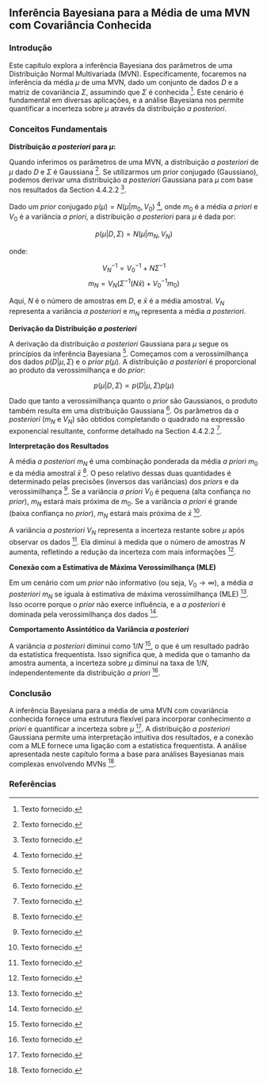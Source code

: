 ## Inferência Bayesiana para a Média de uma MVN com Covariância Conhecida

### Introdução

Este capítulo explora a inferência Bayesiana dos parâmetros de uma Distribuição Normal Multivariada (MVN). Especificamente, focaremos na inferência da média $\mu$ de uma MVN, dado um conjunto de dados $D$ e a matriz de covariância $\Sigma$, assumindo que $\Sigma$ é conhecida [^1]. Este cenário é fundamental em diversas aplicações, e a análise Bayesiana nos permite quantificar a incerteza sobre $\mu$ através da distribuição *a posteriori*.

### Conceitos Fundamentais

**Distribuição *a posteriori* para $\mu$:**

Quando inferimos os parâmetros de uma MVN, a distribuição *a posteriori* de $\mu$ dado $D$ e $\Sigma$ é Gaussiana [^1]. Se utilizarmos um *prior* conjugado (Gaussiano), podemos derivar uma distribuição *a posteriori* Gaussiana para $\mu$ com base nos resultados da Section 4.4.2.2 [^1].

Dado um *prior* conjugado $p(\mu) = N(\mu|m_0, V_0)$ [^1], onde $m_0$ é a média *a priori* e $V_0$ é a variância *a priori*, a distribuição *a posteriori* para $\mu$ é dada por:

$$p(\mu|D, \Sigma) = N(\mu|m_N, V_N)$$

onde:

$$V_N^{-1} = V_0^{-1} + N\Sigma^{-1}$$
$$m_N = V_N (\Sigma^{-1}(N\bar{x}) + V_0^{-1} m_0)$$

Aqui, $N$ é o número de amostras em $D$, e $\bar{x}$ é a média amostral. $V_N$ representa a variância *a posteriori* e $m_N$ representa a média *a posteriori*.

**Derivação da Distribuição *a posteriori***

A derivação da distribuição *a posteriori* Gaussiana para $\mu$ segue os princípios da inferência Bayesiana [^1]. Começamos com a verossimilhança dos dados $p(D|\mu, \Sigma)$ e o *prior* $p(\mu)$. A distribuição *a posteriori* é proporcional ao produto da verossimilhança e do *prior*:

$$p(\mu|D, \Sigma) \propto p(D|\mu, \Sigma) p(\mu)$$

Dado que tanto a verossimilhança quanto o *prior* são Gaussianos, o produto também resulta em uma distribuição Gaussiana [^1]. Os parâmetros da *a posteriori* ($m_N$ e $V_N$) são obtidos completando o quadrado na expressão exponencial resultante, conforme detalhado na Section 4.4.2.2 [^1].

**Interpretação dos Resultados**

A média *a posteriori* $m_N$ é uma combinação ponderada da média *a priori* $m_0$ e da média amostral $\bar{x}$ [^1]. O peso relativo dessas duas quantidades é determinado pelas precisões (inversos das variâncias) dos *priors* e da verossimilhança [^1]. Se a variância *a priori* $V_0$ é pequena (alta confiança no *prior*), $m_N$ estará mais próxima de $m_0$. Se a variância *a priori* é grande (baixa confiança no *prior*), $m_N$ estará mais próxima de $\bar{x}$ [^1].

A variância *a posteriori* $V_N$ representa a incerteza restante sobre $\mu$ após observar os dados [^1]. Ela diminui à medida que o número de amostras $N$ aumenta, refletindo a redução da incerteza com mais informações [^1].

**Conexão com a Estimativa de Máxima Verossimilhança (MLE)**

Em um cenário com um *prior* não informativo (ou seja, $V_0 \rightarrow \infty$), a média *a posteriori* $m_N$ se iguala à estimativa de máxima verossimilhança (MLE) [^1]. Isso ocorre porque o *prior* não exerce influência, e a *a posteriori* é dominada pela verossimilhança dos dados [^1].

**Comportamento Assintótico da Variância *a posteriori***

A variância *a posteriori* diminui como $1/N$ [^1], o que é um resultado padrão da estatística frequentista. Isso significa que, à medida que o tamanho da amostra aumenta, a incerteza sobre $\mu$ diminui na taxa de $1/N$, independentemente da distribuição *a priori* [^1].

### Conclusão

A inferência Bayesiana para a média de uma MVN com covariância conhecida fornece uma estrutura flexível para incorporar conhecimento *a priori* e quantificar a incerteza sobre $\mu$ [^1]. A distribuição *a posteriori* Gaussiana permite uma interpretação intuitiva dos resultados, e a conexão com a MLE fornece uma ligação com a estatística frequentista. A análise apresentada neste capítulo forma a base para análises Bayesianas mais complexas envolvendo MVNs [^1].

### Referências
[^1]: Texto fornecido.
<!-- END -->